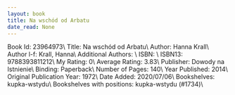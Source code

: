 ```yaml
---
layout: book
title: Na wschód od Arbatu
date_read: None
---
```


Book Id: 23964973\ 
Title: Na wschód od Arbatu\ 
Author: Hanna Krall\ 
Author l-f: Krall, Hanna\ 
Additional Authors: \ 
ISBN: \ 
ISBN13: 9788393811212\ 
My Rating: 0\ 
Average Rating: 3.83\ 
Publisher: Dowody na Istnienie\ 
Binding: Paperback\ 
Number of Pages: 140\ 
Year Published: 2014\ 
Original Publication Year: 1972\ 
Date Added: 2020/07/06\ 
Bookshelves: kupka-wstydu\ 
Bookshelves with positions: kupka-wstydu (#1734)\ 

